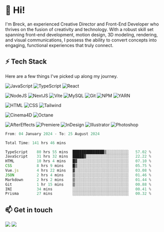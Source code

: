 
# 👋 Hi!

I'm Breck, an experienced Creative Director and Front-End Developer who thrives on the fusion of creativity and technology. With a robust skill set spanning front-end development, motion design, 3D modeling, rendering, and visual communications, I possess the ability to convert concepts into engaging, functional experiences that truly connect.


## ⚡️ Tech Stack

Here are a few things I've picked up along my journey.

![JavaScript](https://img.shields.io/badge/javascript-f1f1f1?style=for-the-badge&logo=javascript) ![TypeScript](https://img.shields.io/badge/TypeScript-f1f1f1?style=for-the-badge&logo=typescript) ![React](https://img.shields.io/badge/React-f1f1f1?style=for-the-badge&logo=react) 

![NodeJS](https://img.shields.io/badge/Node.JS-f1f1f1?style=for-the-badge&logo=node.js) ![NextJS](https://img.shields.io/badge/Next.js-f1f1f1?style=for-the-badge&logo=next.js&logoColor=000000) ![Vite](https://img.shields.io/badge/Vite-f1f1f1?style=for-the-badge&logo=vite&logoColor=%23fffff) ![MySQL](https://img.shields.io/badge/MySQL-f1f1f1?style=for-the-badge&logo=mysql) ![Git](https://img.shields.io/badge/Git-f1f1f1?style=for-the-badge&logo=git) ![NPM](https://img.shields.io/badge/NPM-f1f1f1?style=for-the-badge&logo=npm) ![YARN](https://img.shields.io/badge/Yarn-F1F1F1?style=for-the-badge&logo=yarn)

![HTML](https://img.shields.io/badge/HTML-f1f1f1?style=for-the-badge&logo=HTML5) ![CSS](https://img.shields.io/badge/CSS-f1f1f1?style=for-the-badge&logo=CSS3&logoColor=42adff) ![Tailwind](https://img.shields.io/badge/Tailwind-f1f1f1?style=for-the-badge&logo=TailWindcss)

![Cinema4D](https://img.shields.io/badge/Cinema%204D-f1f1f1?style=for-the-badge&logo=cinema%204d&logoColor=4e2fd2) ![Octane](https://img.shields.io/badge/Octane-f1f1f1?style=for-the-badge&logo=octane%20render&logoColor=e80000)

![AfterEffects](https://img.shields.io/badge/AfterEffects-f1f1f1?style=for-the-badge&logo=adobe%20after%20effects) ![Premiere](https://img.shields.io/badge/Premiere-f1f1f1?style=for-the-badge&logo=adobe%20premiere%20pro) ![InDesign](https://img.shields.io/badge/InDesign-f1f1f1?style=for-the-badge&logo=adobe%20indesign) ![Illustrator](https://img.shields.io/badge/Illustrator-f1f1f1?style=for-the-badge&logo=adobe%20illustrator) ![Photoshop](https://img.shields.io/badge/Photoshop-f1f1f1?style=for-the-badge&logo=adobe%20photoshop)


<!--START_SECTION:waka-->

```js
From: 04 January 2024 - To: 25 August 2024

Total Time: 141 hrs 46 mins

TypeScript    80 hrs 55 mins  ██████████████▒░░░░░░░░░░   57.02 %
JavaScript    31 hrs 32 mins  █████▓░░░░░░░░░░░░░░░░░░░   22.22 %
HTML          10 hrs 4 mins   █▓░░░░░░░░░░░░░░░░░░░░░░░   07.10 %
CSS           8 hrs 9 mins    █▒░░░░░░░░░░░░░░░░░░░░░░░   05.75 %
Vue.js        4 hrs 22 mins   ▓░░░░░░░░░░░░░░░░░░░░░░░░   03.08 %
JSON          2 hrs 4 mins    ▒░░░░░░░░░░░░░░░░░░░░░░░░   01.46 %
Markdown      2 hrs 2 mins    ▒░░░░░░░░░░░░░░░░░░░░░░░░   01.44 %
Git           1 hr 15 mins    ▒░░░░░░░░░░░░░░░░░░░░░░░░   00.88 %
INI           34 mins         ░░░░░░░░░░░░░░░░░░░░░░░░░   00.41 %
Prisma        27 mins         ░░░░░░░░░░░░░░░░░░░░░░░░░   00.32 %
```

<!--END_SECTION:waka-->


## 📫 Get in touch

<a href="https://www.linkedin.com/in/breck-houghton/" target="_blank"><img src="https://img.shields.io/badge/LinkedIn-f1f1f1?style=for-the-badge&logo=LinkedIn&logoColor=008ff3"></a> <a href="mailto:breck@brhdev.com"><img src="https://img.shields.io/badge/Email-f1f1f1?style=for-the-badge&logo=Gmail"></a>
